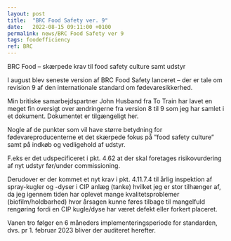 ```yaml
---
layout: post
title:  "BRC Food Safety ver. 9"
date:   2022-08-15 09:11:00 +0100
permalink: news/BRC Food Safety ver 9
tags: foodefficiency
ref: BRC
---
```


BRC Food – skærpede krav til food safety culture samt udstyr

I august blev seneste version af BRC Food Safety lanceret – der er tale om revision 9 af den internationale standard om fødevaresikkerhed. 

Min britiske samarbejdspartner John Husband fra To Train har lavet en meget fin oversigt over ændringerne fra version 8 til 9 som jeg har samlet i et dokument. Dokumentet er tilgængeligt her. 

Nogle af de punkter som vil have større betydning for fødevareproducenterne et det skærpede fokus på ”food safety culture” samt på indkøb og vedligehold af udstyr. 

F.eks er det udspecificeret i pkt. 4.62  at der skal foretages risikovurdering af nyt udstyr før/under commissioning. 

Derudover er der kommet et nyt krav i pkt. 4.11.7.4 til årlig inspektion af spray-kugler og -dyser i CIP anlæg (tanke) hvilket jeg er stor tilhænger af, da jeg igennem tiden har oplevet mange kvalitetsproblemer (biofilm/holdbarhed) hvor årsagen kunne føres tilbage til mangelfuld rengøring fordi en CIP kugle/dyse har været defekt eller forkert placeret. 

Vanen tro følger en 6 måneders implementeringsperiode for standarden, dvs. pr 1. februar 2023 bliver der auditeret herefter. 




